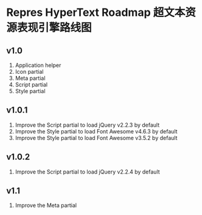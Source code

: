 # Repres HyperText Roadmap 超文本资源表现引擎路线图

## v1.0
1. Application helper
2. Icon partial
3. Meta partial
4. Script partial
5. Style partial

## v1.0.1
1. Improve the Script partial to load jQuery v2.2.3 by default
2. Improve the Style partial to load Font Awesome v4.6.3 by default
3. Improve the Style partial to load Font Awesome v3.5.2 by default

## v1.0.2
1. Improve the Script partial to load jQuery v2.2.4 by default

## v1.1
1. Improve the Meta partial

